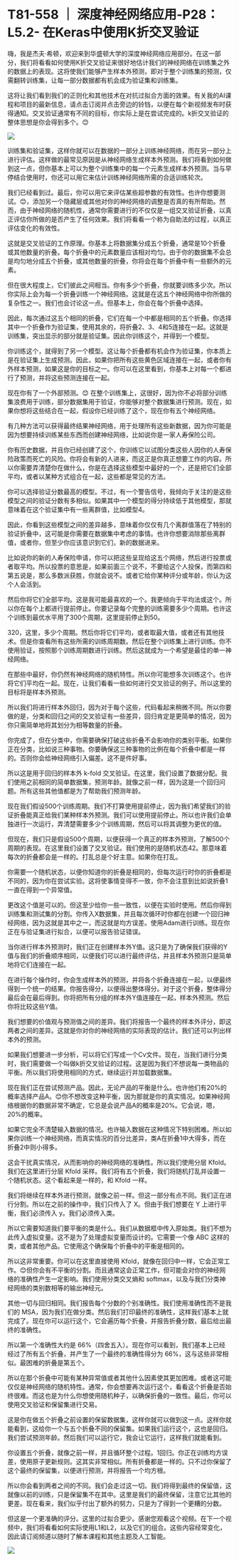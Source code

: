 # T81-558 ｜ 深度神经网络应用-P28：L5.2- 在Keras中使用K折交叉验证 

嗨，我是杰夫·希顿，欢迎来到华盛顿大学的深度神经网络应用部分。在这一部分，我们将看看如何使用K折交叉验证来很好地估计我们的神经网络在训练集之外的数据上的表现。这将使我们能够产生样本外预测，即对于整个训练集的预测，仅需翻转训练集，让每一部分数据都有机会成为验证集和训练集。

这将让我们看到我们的正则化和其他技术在对抗过拟合方面的效果。有关我的AI课程和项目的最新信息，请点击订阅并点击旁边的铃铛，以便在每个新视频发布时获得通知。交叉验证通常有不同的目标，你实际上是在尝试完成的。k折交叉验证的整体思想是你会得到多个。😊

![](img/73e33bd6247dfcb56b27a81fcdc55ac1_1.png)

训练集和验证集，这样你就可以在数据的一部分上训练神经网络，而在另一部分上进行评估。这样做的最常见原因是从神经网络生成样本外预测。我们将看到如何做到这一点，但你基本上可以为整个训练集中的每一个元素生成样本外预测。当与早停结合使用时，你还可以用它来估计训练神经网络所需的合适训练轮次。

我们已经看到过。最后，你可以用它来评估某些超参数的有效性。也许你想要测试。😊，添加另一个隐藏层或其他对你的神经网络的调整是否真的有所帮助。然而，由于神经网络的随机性，通常你需要进行的不仅仅是一组交叉验证折叠，以真正评估你所做的是否产生了任何效果。我们将看看一个称为自助法的过程，以真正评估变化的有效性。

这就是交叉验证的工作原理。你基本上将数据集分成五个折叠，通常是10个折叠或其他数量的折叠。每个折叠中的元素数量应该相对均匀。由于你的数据集不会总是均匀地分成五个折叠，或其他数量的折叠，你将会在每个折叠中有一些额外的元素。

但在很大程度上，它们彼此之间相当。你有多少个折叠，你就要训练多少次。所以你实际上会为每一个折叠训练一个神经网络。这就是在这五个神经网络中你所做的复杂性之一。我们也会讨论这一点。但基本上，你会在每个折叠中选择。

因此，每次通过这五个相同的折叠，它们在每一个中都是相同的五个折叠。你选择其中一个折叠作为验证集，使用其余的，将折叠2、3、4和5连接在一起。这就是训练集，突出显示的部分就是验证集。因此你训练这个，并得到一个模型。

你训练这个，就得到了另一个模型。这让每个折叠都有机会作为验证集，你本质上是在验证集上生成预测。因此，如果你把所有这些黄色区域连接在一起，或者你有外样本预测，如果这是你的目标之一。你可以在这里看到，你基本上对每一个都进行了预测，并将这些预测连接在一起。

现在你有了一个外部预测。😊 在整个训练集上，这很好，因为你不必将部分训练集浪费用于训练，部分数据集用于验证，你能够对整个数据集进行预测。现在，如果你想将这些结合在一起，假设你已经训练了这个，现在你有五个神经网络。

有几种方法可以获得最终结果神经网络，用于处理所有这些新数据，因为你可能是因为想要持续训练某些东西而创建神经网络，比如说你是一家人寿保险公司。

你有历史数据，并且你已经创建了这个，你训练它以试图分类这些人因你的人寿保险政策而死亡的风险。你将会有新的人进来，而这正是你真正想要工作的内容。所以你需要弄清楚你在做什么，你是在选择这些模型中最好的一个，还是把它们全部平均，或者以某种方式组合在一起，这些都是常见的方法。

你可以选择验证分数最高的模型。不过，有一个警告信号，我倾向于关注的是这些模型之间的验证分数有多相似。如果其中一个模型的得分持续低于其他模型，那就意味着在这个验证集中有一些离群值，比如模型4。

因此，你看到这些模型之间的差异越多，意味着你仅仅有几个离群值落在了特别的验证折叠中，这可能是你需要在数据集中考虑的事情。也许你想要消除那些离群值，或者你，但至少你应该意识到它们，新的数据进来。

比如说你的新的人寿保险申请，你可以把这些呈现给这五个网络，然后进行投票或者取平均。所以投票的意思是，如果前面三个说不，不要给这个人投保，而第四和第五说是，那么多数派获胜，你就会说不。或者它给你某种评分或年龄，你认为这个人会活到。

然后你将它们全部平均。这是我可能最喜欢的一个。我更倾向于平均法或这个。所以你在每个上都进行提前停止。你要记录每个完整的训练需要多少个周期。也许这个训练到最优水平用了300个周期，这里提前停止到50。

320，这里，多少个周期。然后你将它们平均，或者取最大值，或者还有其他技术。但是你查看所有这些所需的训练周期数。然后在整个训练集上进行训练。你不使用验证，按照那个训练周期数进行训练。然后这就成为一个希望是最佳的单一神经网络。

在那些中最好，你仍然有神经网络的随机特性。所以你可能想多次训练这个。也许将它们平均在一起。现在，让我们看看一些如何进行交叉验证的例子。所以这里的目标将是样本外预测。

所以我们将进行样本外回归，因为对于每个这些，代码看起来稍微不同。所以你要做的是，分类和回归之间的交叉验证有一些差异，回归肯定是更简单的情况，因为你只需简单地将其划分为相等数量的折叠。

你完成了，但在分类中，你需要确保打破这些折叠不会影响你的类别平衡。如果你正在分类，比如说三种事物。你要确保这三种事物的比例在每个折叠中都是一样的。否则你会给神经网络引入偏差。这不是件好事。

所以这是用于回归的样本外 k-fold 交叉验证。在这里，我们设置了数据分配。我们使用之前相同的简单数据集，预测年龄。就像之前一样，因为这是一个回归问题。所有这些其他值都是为了帮助我们预测年龄。

现在我们假设500个训练周期。我们不打算使用提前停止，因为我们希望我们的验证折叠能真正给我们某种样本外预测。我们可以使用提前停止。所以也许我们会单独进行一次运行，弄清楚需要多少个训练周期，然后可以将其调整为更优的值。

但现在，我们只是假设500个周期，以便获得一个真正的样本外预测，了解500个周期的表现。在这里我们设置了交叉验证。我们使用的是随机状态42。那意味着每次的折叠都会是一样的。打乱总是个好主意。如果你在打乱。

你需要一个随机状态，以便你知道你的折叠是相同的，但每次运行时你的折叠都是不同的，因为你在尝试实验。这将使事情变得不一致，你不会注意到比如说折叠1一直在得到一个异常值。

更改这个值是可以的。但这至少给你一些一致性，以便在实验时使用。然后你得到训练集和测试集的分割。你传入X数据集，并且每次循环时你都在创建一个回归神经网络，因为这就是其中之一，而这就是均方误差。使用Adam进行训练。现在你正在与验证集进行拟合，以便可以报告验证错误。

当你进行样本外预测时，我们正在创建样本外Y值。这只是为了确保我们获得的Y值与我们的折叠顺序相同，以便我们可以进行最终评估，并且样本外预测只是简单地将它们连接在一起。

在进行每个操作时，你会生成样本外的预测，并将各个折叠连接在一起，以便最终得到一个统一的结果。你报告得分，以便得出整体得分。对于这个折叠，整体得分最后会在最后得到。你将把所有分组的样本外Y值连接在一起，样本外预测。然后你将比较这些Y值。

我们想要的价值观与预测值之间的差异。我们将报告一个最终的样本外评分，即这两者之间的差异。这就是你对你的神经网络的实际表现的估计。我们还可以列出样本外的预测。

如果我们想要进一步分析，可以将它们写成一个Cv文件。现在，当我们进行分类时，我们需要做一个叫做k折交叉验证的过程。这是因为我们不想说每一类物品的平衡。所以我们将使用相同的方式，继续运行并加载数据集。

现在我们正在尝试预测产品。因此，无论产品的平衡是什么。也许他们有20%的概率选择产品A。😊你不想改变这种平衡，因为那就是你的真实情况。如果神经网络根据你的数据非常不确定，它总是会说产品A的概率是20%。它会说，嗯，20%的概率。

如果它完全不清楚输入数据的情况。也许输入数据在这种情况下特别困难。所以如果你训练一个神经网络，而真实情况的百分比差异，类A在折叠1中大得多，而在折叠2中则小得多。

这会干扰真实情况，从而影响你的神经网络的准确性。所以我们使用分层 Kfold。我们在这里进行分层 Kfold 采样。我们将有五个折叠，我们将随机打乱并设置一个随机状态。这个看起来是一样的，和 Kfold 一样。

我们将继续在样本外进行预测，就像之前一样。但这一部分有点不同。我们正在进行分割。所以在之前的操作中，我们只传入了 X。但由于我们想要在 Y 上进行平衡，我们必须传入 y。我们必须传入类。

所以它需要知道我们要平衡的类是什么。我们从数据框中传入原始类。我们不想为此传入虚拟变量。这不是为了处理虚拟变量而设计的。它需要一个像 ABC 这样的类，或者其他产品。它使用这个确保每个折叠中的平衡是相同的。

所以这非常重要。你可以在这里直接使用 Kfold，就像在回归中一样，它会正常工作。😊但你会有不平衡的分割。而且通常这会正常工作，但可能会对你的神经网络的准确性产生一定影响。我们使用分类交叉熵和 softmax，以及与我们分类神经网络的类别数相等的输出神经元。

其他一切与回归相同。我们报告每个分数的个别准确性。我们使用准确性而不是我们的 MSA，因为我们在做分类。然后我们打印最终的准确性，这样我们基本上就完成了。现在你可以运行这个，它会遍历每个折叠，并报告折叠分数，最后给出最终的准确性。

所以第一个准确性大约是 66%（四舍五入）。现在你可以看到，我们基本上已经经过了所有五个折叠，并产生了一个最终的准确性得分为 66%，这与这些非常相似。最困难的折叠是第五个。

所以在那个折叠中可能有某种异常值或者其他什么因素使其更加困难。或者这可能仅仅是神经网络的随机特性。通常，你会想要再次运行这个，看看这个折叠是否始终很难。而这也是为什么你想使用随机种子，以确保折叠的一致性。最后，你可以使用交叉验证和保留集进行交易。

这是你在做五个折叠之前设置的保留数据集，这样你就可以做到这一点。这样你就能看到，这给你一个与五个折叠不同的保留集。如果我们运行这个，这也是回归。我们尝试预测年龄。然后我们可以运行它，我会让它运行，这样我们就能看到。

你设置五个折叠，就像之前一样，并且循环整个过程。1回归。你正在训练均方误差，使用原子更新规则。这其实非常相似。所有折叠都是一样的。只不过你保留了这个最终的保留集，以便进行预测，并将报告一个均方根。

所以你会看到两者之间的不同。我们会走过这一切。我们将得到最终的保留值，这就像以前的训练，只是保留集不在其中。这里是我们的最终保留，注意它比其他的更差。现在看来，我们似乎付出了额外的努力，只是为了得到一个更糟的分数。

但这是一个更准确的评分。这里的过拟合更少。感谢您观看这个视频。在下一个视频中，我们将看看如何实际使用L1和L2，以及它们的组合。这些内容经常变化，因此请订阅频道以随时了解本课程和其他主题及人工智能。

![](img/73e33bd6247dfcb56b27a81fcdc55ac1_3.png)
